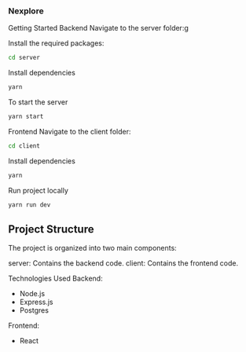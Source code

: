 ### Nexplore

Getting Started
Backend
Navigate to the server folder:g

Install the required packages:

```sh
cd server

```

Install dependencies

```sh
yarn
```

To start the server

```sh
yarn start
```

Frontend
Navigate to the client folder:

```sh
cd client

```

Install dependencies

```sh
yarn
```

Run project locally

```sh
yarn run dev
```

## Project Structure

The project is organized into two main components:

server: Contains the backend code.
client: Contains the frontend code.

Technologies Used
Backend:

- Node.js
- Express.js
- Postgres

Frontend:

- React
